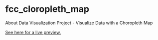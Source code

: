 # fcc_cloropleth_map
About Data Visualization Project - Visualize Data with a Choropleth Map

[See here for a live preview.](https://a-boho.github.io/fcc_cloropleth_map/)
